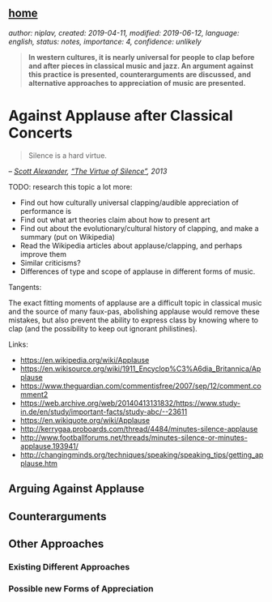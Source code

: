 [home](./index.md)
------------------

*author: niplav, created: 2019-04-11, modified: 2019-06-12, language: english, status: notes, importance: 4, confidence: unlikely*

> __In western cultures, it is nearly universal for people to clap
> before and after pieces in classical music and jazz. An argument
> against this practice is presented, counterarguments are discussed,
> and alternative approaches to appreciation of music are presented.__

Against Applause after Classical Concerts
==========================================

> Silence is a hard virtue.

*– [Scott Alexander](http://slatestarcodex.com/), [“The Virtue of Silence”]((https://slatestarcodex.com/2013/06/14/the-virtue-of-silence/)), 2013*

TODO: research this topic a lot more:

* Find out how culturally universal clapping/audible appreciation of performance is
* Find out what art theories claim about how to present art
* Find out about the evolutionary/cultural history of clapping, and make a summary (put on Wikipedia)
* Read the Wikipedia articles about applause/clapping, and perhaps improve them
* Similar criticisms?
* Differences of type and scope of applause in different forms of music.

Tangents:

The exact fitting moments of applause are a difficult topic in classical
music and the source of many faux-pas, abolishing applause would remove
these mistakes, but also prevent the ability to express class by knowing
where to clap (and the possibility to keep out ignorant philistines).

Links:

* https://en.wikipedia.org/wiki/Applause
* https://en.wikisource.org/wiki/1911_Encyclop%C3%A6dia_Britannica/Applause
* https://www.theguardian.com/commentisfree/2007/sep/12/comment.comment2
* https://web.archive.org/web/20140413131832/https://www.study-in.de/en/study/important-facts/study-abc/--23611
* https://en.wikiquote.org/wiki/Applause
* http://kerrygaa.proboards.com/thread/4484/minutes-silence-applause
* http://www.footballforums.net/threads/minutes-silence-or-minutes-applause.193941/
* http://changingminds.org/techniques/speaking/speaking_tips/getting_applause.htm

Arguing Against Applause
------------------------

Counterarguments
----------------

Other Approaches
----------------

### Existing Different Approaches

### Possible new Forms of Appreciation
